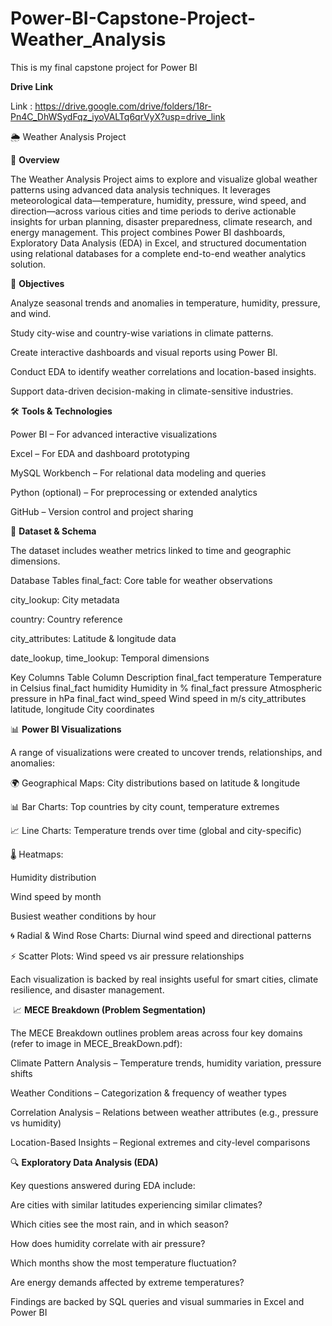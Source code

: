 # Power-BI-Capstone-Project-Weather_Analysis
This is my final capstone project for Power BI

**Drive Link**

Link : https://drive.google.com/drive/folders/18r-Pn4C_DhWSydFqz_iyoVALTq6qrVyX?usp=drive_link


🌦️ Weather Analysis Project



📌 **Overview**


The Weather Analysis Project aims to explore and visualize global weather patterns using advanced data analysis techniques. It leverages meteorological data—temperature, humidity, pressure, wind speed, and direction—across various cities and time periods to derive actionable insights for urban planning, disaster preparedness, climate research, and energy management.
This project combines Power BI dashboards, Exploratory Data Analysis (EDA) in Excel, and structured documentation using relational databases for a complete end-to-end weather analytics solution.



🎯 **Objectives**


Analyze seasonal trends and anomalies in temperature, humidity, pressure, and wind.

Study city-wise and country-wise variations in climate patterns.

Create interactive dashboards and visual reports using Power BI.

Conduct EDA to identify weather correlations and location-based insights.

Support data-driven decision-making in climate-sensitive industries.


🛠️ **Tools & Technologies**


Power BI – For advanced interactive visualizations

Excel – For EDA and dashboard prototyping

MySQL Workbench – For relational data modeling and queries

Python (optional) – For preprocessing or extended analytics

GitHub – Version control and project sharing


🧰 **Dataset & Schema**


The dataset includes weather metrics linked to time and geographic dimensions.

Database Tables
final_fact: Core table for weather observations

city_lookup: City metadata

country: Country reference

city_attributes: Latitude & longitude data

date_lookup, time_lookup: Temporal dimensions

Key Columns
Table	Column	Description
final_fact	temperature	Temperature in Celsius
final_fact	humidity	Humidity in %
final_fact	pressure	Atmospheric pressure in hPa
final_fact	wind_speed	Wind speed in m/s
city_attributes	latitude, longitude	City coordinates


📊 **Power BI Visualizations**


A range of visualizations were created to uncover trends, relationships, and anomalies:

🌍 Geographical Maps: City distributions based on latitude & longitude

📊 Bar Charts: Top countries by city count, temperature extremes

📈 Line Charts: Temperature trends over time (global and city-specific)

🌡️ Heatmaps:

Humidity distribution

Wind speed by month

Busiest weather conditions by hour

🌀 Radial & Wind Rose Charts: Diurnal wind speed and directional patterns

⚡ Scatter Plots: Wind speed vs air pressure relationships

Each visualization is backed by real insights useful for smart cities, climate resilience, and disaster management​.

​
📈 **MECE Breakdown (Problem Segmentation)**


The MECE Breakdown outlines problem areas across four key domains (refer to image in MECE_BreakDown.pdf):

Climate Pattern Analysis – Temperature trends, humidity variation, pressure shifts

Weather Conditions – Categorization & frequency of weather types

Correlation Analysis – Relations between weather attributes (e.g., pressure vs humidity)

Location-Based Insights – Regional extremes and city-level comparisons


🔍 **Exploratory Data Analysis (EDA)**


Key questions answered during EDA include:

Are cities with similar latitudes experiencing similar climates?

Which cities see the most rain, and in which season?

How does humidity correlate with air pressure?

Which months show the most temperature fluctuation?

Are energy demands affected by extreme temperatures?

Findings are backed by SQL queries and visual summaries in Excel and Power BI
